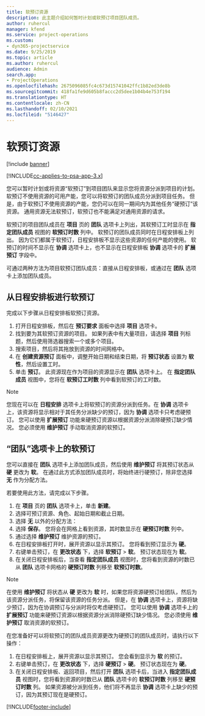 ```yaml
---
title: 软预订资源
description: 此主题介绍如何暂时计划或软预订项目团队成员。
author: ruhercul
manager: kfend
ms.service: project-operations
ms.custom:
- dyn365-projectservice
ms.date: 9/25/2019
ms.topic: article
ms.author: ruhercul
audience: Admin
search.app:
- ProjectOperations
ms.openlocfilehash: 2675096085fc4c673d15741042ffc1b82ed3de8b
ms.sourcegitcommit: 418fa1fe9d605b8faccc2d5dee1b04b4e753f194
ms.translationtype: HT
ms.contentlocale: zh-CN
ms.lasthandoff: 02/10/2021
ms.locfileid: "5146427"
---
```

# <a name="soft-book-a-resource"></a>软预订资源

[!include [banner](../includes/psa-now-project-operations.md)]

[!INCLUDE[cc-applies-to-psa-app-3.x](../includes/cc-applies-to-psa-app-3x.md)]

您可以暂时计划或将资源“软预订”到项目团队来显示您将资源分派到项目的计划。 软预订不使用资源的可用产能，您可以将软预订的团队成员分派到项目任务。 但是，由于软预订不使用资源的产能，您仍可以在同一期间内为其他任务“硬预订”该资源。 通用资源无法软预订，软预订也不能满足对通用资源的请求。

软预订的项目团队成员在 **项目** 页的 **团队** 选项卡上列出，其软预订工时显示在 **指定团队成员** 视图的 **软预订时数** 列中。 软预订的团队成员同时在日程安排板上列出。 因为它们都属于软预订，日程安排板不显示这些资源的任何产能的使用。 软预订的时间不显示在 **协调** 选项卡上，也不显示在日程安排板 **协调** 选项卡的 **扩展预订** 字段中。 

可通过两种方法为项目软预订团队成员：直接从日程安排板，或通过在 **团队** 选项卡上添加团队成员。 

## <a name="soft-book-from-the-schedule-board"></a>从日程安排板进行软预订
完成以下步骤从日程安排板软预订资源。 

1. 打开日程安排板，然后在 **预订要求** 面板中选择 **项目** 选项卡。
2. 找到要为其软预订资源的项目。 如果列表中有大量项目，请选择 **项目** 列标题，然后使用筛选器搜索一个或多个项目。
3. 搜索项目，然后将其拖放到资源的时间网格中。
5. 在 **创建资源预订** 面板中，调整开始日期和结束日期，将 **预订状态** 设置为 **软性**，然后设置工时。 
6. 单击 **预订**。 此资源现在作为项目的资源显示在 **团队** 选项卡上。 在 **指定团队成员** 视图中，您将在 **软预订工时数** 列中看到软预订的工时数。

> [!NOTE]
> 您现在可以在 **日程安排** 选项卡上将软预订的资源分派到任务。在 **协调** 选项卡上，该资源将显示相对于其任务分派缺少的预订，因为 **协调** 选项卡只考虑硬预订。 您可以使用 **扩展预订** 功能来硬预订资源以根据资源分派消除硬预订缺少情况。 您必须使用 **维护预订** 手动取消资源的软预订。

## <a name="soft-book-on-the-team-tab"></a>“团队”选项卡上的软预订

您可以直接在 **团队** 选项卡上添加团队成员，然后使用 **维护预订** 将其预订状态从 **硬** 更改为 **软**。 在通过此方式添加团队成员时，将始终进行硬预订，除非您选择 **无** 作为分配方法。

若要使用此方法，请完成以下步骤。

1. 在 **项目** 页的 **团队** 选项卡上，单击 **新建**。
2. 选择可预订资源、角色、起始日期和截止日期。
3. 选择 **无** 以外的分配方法：
4. 选择 **保存**。 您将会在网格上看到资源，其时数显示在 **硬预订时数** 列中。
5. 通过选择 **维护预订** 维护资源的预订。
6. 在日程安排板打开时，展开资源以显示其预订。 您将看到预订显示为 **硬**。
7. 右键单击预订，在 **更改状态** 下，选择 **软预订** \> **软**。 预订状态现在为 **软**。
8. 在关闭日程安排板后，当查看 **指定团队成员** 视图时，您将看到资源的时数已从 **团队** 选项卡网格的 **硬预订时数** 列移至 **软预订时数**。

> [!NOTE]
> 在使用 **维护预订** 将状态从 **硬** 更改为 **软** 时，如果您将资源硬预订给团队，然后为该资源分派任务，将保留该资源的任务分派。 但是，在 **协调** 选项卡上，资源将缺少预订，因为在协调预订与分派时将仅考虑硬预订。 您可以使用 **协调** 选项卡上的 **扩展预订** 功能来硬预订资源以根据资源分派消除硬预订缺少情况。 您必须使用 **维护预订** 取消资源的软预订。

在您准备好可以将软预订的团队成员资源更改为硬预订的团队成员时，请执行以下操作：

1. 在日程安排板上，展开资源以显示其预订。 您会看到显示为 **软** 的预订。
2. 右键单击预订，在 **更改状态** 下，选择 **硬预订** \> **硬**。 预订状态现在为 **硬**。
3. 在关闭日程安排板、返回项目，然后打开 **团队** 选项卡后，当进入 **指定团队成员** 视图时，您将看到资源的时数已从 **团队** 选项卡的 **软预订时数** 列移至 **硬预订时数** 列。 如果资源被分派到任务，他们将不再显示 **协调** 选项卡上缺少的预订，因为其预订现在是硬预订。



[!INCLUDE[footer-include](../includes/footer-banner.md)]